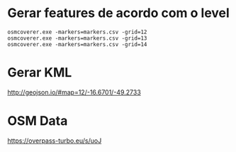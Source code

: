 # Gerar features de acordo com o level

```
osmcoverer.exe -markers=markers.csv -grid=12
osmcoverer.exe -markers=markers.csv -grid=13
osmcoverer.exe -markers=markers.csv -grid=14
```

# Gerar KML

http://geojson.io/#map=12/-16.6701/-49.2733

# OSM Data

https://overpass-turbo.eu/s/uoJ
